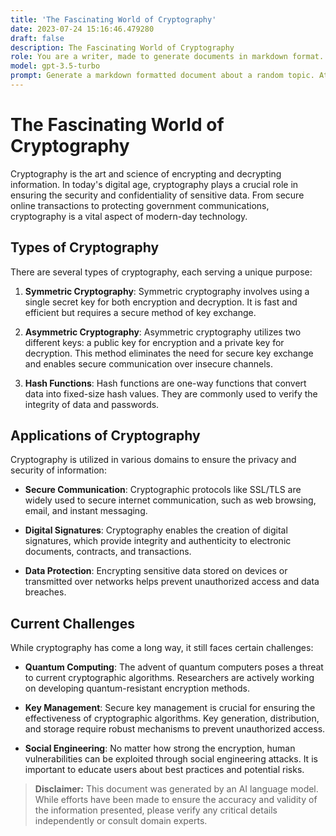 ```yaml
---
title: 'The Fascinating World of Cryptography'
date: 2023-07-24 15:16:46.479280
draft: false
description: The Fascinating World of Cryptography
role: You are a writer, made to generate documents in markdown format. It is very important that all of the documents you generate are in valid markdown format.
model: gpt-3.5-turbo
prompt: Generate a markdown formatted document about a random topic. At the bottom, include a disclaimer explaining that the document was generated by you. The first line of the document should be the title. Make sure that the entire document is in proper markdown format, using a mix of various tags to make the document visually appealing.
---
```


# The Fascinating World of Cryptography

Cryptography is the art and science of encrypting and decrypting information. In today's digital age, cryptography plays a crucial role in ensuring the security and confidentiality of sensitive data. From secure online transactions to protecting government communications, cryptography is a vital aspect of modern-day technology.

## Types of Cryptography

There are several types of cryptography, each serving a unique purpose:

1. **Symmetric Cryptography**: Symmetric cryptography involves using a single secret key for both encryption and decryption. It is fast and efficient but requires a secure method of key exchange.

2. **Asymmetric Cryptography**: Asymmetric cryptography utilizes two different keys: a public key for encryption and a private key for decryption. This method eliminates the need for secure key exchange and enables secure communication over insecure channels.

3. **Hash Functions**: Hash functions are one-way functions that convert data into fixed-size hash values. They are commonly used to verify the integrity of data and passwords.

## Applications of Cryptography

Cryptography is utilized in various domains to ensure the privacy and security of information:

- **Secure Communication**: Cryptographic protocols like SSL/TLS are widely used to secure internet communication, such as web browsing, email, and instant messaging.

- **Digital Signatures**: Cryptography enables the creation of digital signatures, which provide integrity and authenticity to electronic documents, contracts, and transactions.

- **Data Protection**: Encrypting sensitive data stored on devices or transmitted over networks helps prevent unauthorized access and data breaches.

## Current Challenges

While cryptography has come a long way, it still faces certain challenges:

- **Quantum Computing**: The advent of quantum computers poses a threat to current cryptographic algorithms. Researchers are actively working on developing quantum-resistant encryption methods.

- **Key Management**: Secure key management is crucial for ensuring the effectiveness of cryptographic algorithms. Key generation, distribution, and storage require robust mechanisms to prevent unauthorized access.

- **Social Engineering**: No matter how strong the encryption, human vulnerabilities can be exploited through social engineering attacks. It is important to educate users about best practices and potential risks.

> **Disclaimer:** This document was generated by an AI language model. While efforts have been made to ensure the accuracy and validity of the information presented, please verify any critical details independently or consult domain experts.